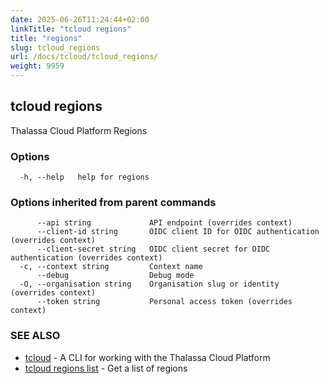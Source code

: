 ```yaml
---
date: 2025-06-26T11:24:44+02:00
linkTitle: "tcloud regions"
title: "regions"
slug: tcloud_regions
url: /docs/tcloud/tcloud_regions/
weight: 9959
---
```

## tcloud regions

Thalassa Cloud Platform Regions

### Options

```
  -h, --help   help for regions
```

### Options inherited from parent commands

```
      --api string             API endpoint (overrides context)
      --client-id string       OIDC client ID for OIDC authentication (overrides context)
      --client-secret string   OIDC client secret for OIDC authentication (overrides context)
  -c, --context string         Context name
      --debug                  Debug mode
  -O, --organisation string    Organisation slug or identity (overrides context)
      --token string           Personal access token (overrides context)
```

### SEE ALSO

* [tcloud](/docs/tcloud/tcloud/)	 - A CLI for working with the Thalassa Cloud Platform
* [tcloud regions list](/docs/tcloud/tcloud_regions_list/)	 - Get a list of regions

